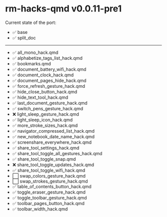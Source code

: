 # rm-hacks-qmd v0.0.11-pre1

Current state of the port:

- ✅ base
- ✅ split_doc

---

- ✅ all_mono_hack.qmd
- ✅ alphabetize_tags_list_hack.qmd
- ✅ bookmarks.qmd
- ✅ document_battery_wifi_hack.qmd
- ✅ document_clock_hack.qmd
- ✅ document_pages_hide_hack.qmd
- ✅ force_refresh_gesture_hack.qmd
- ✅ hide_close_button_hack.qmd
- ✅ hide_text_tool_hack.qmd
- ✅ last_document_gesture_hack.qmd
- ✅ switch_pens_gesture_hack.qmd
- ❌ light_sleep_gesture_hack.qmd
- ✅ light_sleep_icon_hack.qmd
- ✅ more_stroke_sizes_hack.qmd
- ✅ navigator_compressed_list_hack.qmd
- ✅ new_notebook_date_name_hack.qmd
- ✅ screenshare_everywhere_hack.qmd
- ✅ share_tool_settings_hack.qmd
- ✅ share_tool_toggle_all_gestures_hack.qmd
- ✅ share_tool_toggle_snap.qmd
- ❌ share_tool_toggle_updates_hack.qmd
- ✅ share_tool_toggle_wifi_hack.qmd
- ⬜️ swap_colors_gesture_hack.qmd
- ⬜️ swap_strokes_gesture_hack.qmd
- ✅ table_of_contents_button_hack.qmd
- ✅ toggle_eraser_gesture_hack.qmd
- ✅ toggle_toolbar_gesture_hack.qmd
- ✅ toolbar_pages_button_hack.qmd
- ✅ toolbar_width_hack.qmd
